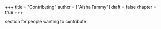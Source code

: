+++
title = "Contributing"
author = ["Aisha Tammy"]
draft = false
chapter = true
+++

section for people wanting to contribute
